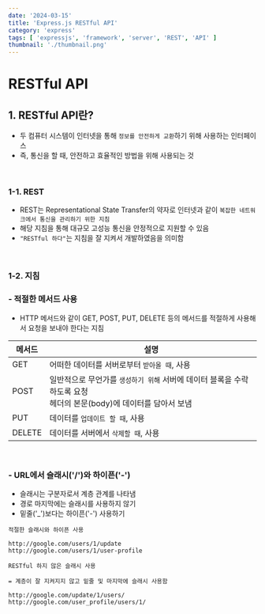 ```yaml
---
date: '2024-03-15'
title: 'Express.js RESTful API'
category: 'express'
tags: [ 'expressjs', 'framework', 'server', 'REST', 'API' ]
thumbnail: './thumbnail.png'
---
```


# RESTful API

## 1. RESTful API란?

- 두 컴퓨터 시스템이 인터넷을 통해 `정보를 안전하게 교환`하기 위해 사용하는 인터페이스
- 즉, 통신을 할 때, 안전하고 효율적인 방법을 위해 사용되는 것

<br/>

### 1-1. REST

- REST는 Representational State Transfer의 약자로 인터넷과 같이 `복잡한 네트워크에서 통신을 관리하기 위한 지침`
- 해당 지침을 통해 대규모 고성능 통신을 안정적으로 지원할 수 있음
- `"RESTful 하다"`는 지침을 잘 지켜서 개발하였음을 의미함

<br/>

### 1-2. 지침

### - 적절한 메서드 사용

- HTTP 메서드와 같이 GET, POST, PUT, DELETE 등의 메서드를 적절하게 사용해서 요청을 보내야 한다는 지침

| 메서드    | 설명                                                                      |
|--------|-------------------------------------------------------------------------|
| GET    | 어떠한 데이터를 서버로부터 `받아올 때`, 사용                                              |
| POST   | 일반적으로 무언가를 `생성하기 위해` 서버에 데이터 블록을 수락하도록 요청<br/>헤더의 본문(body)에 데이터를 담아서 보냄 |
| PUT    | 데이터를 `업데이트 할 때`, 사용                                                     |
| DELETE | 데이터를 서버에서 `삭제할 때`, 사용                                                   |

<BR/>

### - URL에서 슬래시('/')와 하이픈('-')

- 슬래시는 구분자로서 계층 관계를 나타냄
- 경로 마지막에는 슬래시를 사용하지 않기
- 밑줄('_')보다는 하이픈('-') 사용하기

```
적절한 슬래시와 하이픈 사용

http://google.com/users/1/update
http://google.com/users/1/user-profile
```

```
RESTful 하지 않은 슬래시 사용

= 계층이 잘 지켜지지 않고 밑줄 및 마지막에 슬래시 사용함

http://google.com/update/1/users/
http://google.com/user_profile/users/1/
```

[//]: # (---)

[//]: # ()

[//]: # (## Source)

[//]: # ()

[//]: # (- [<>]&#40;<>&#41;)

